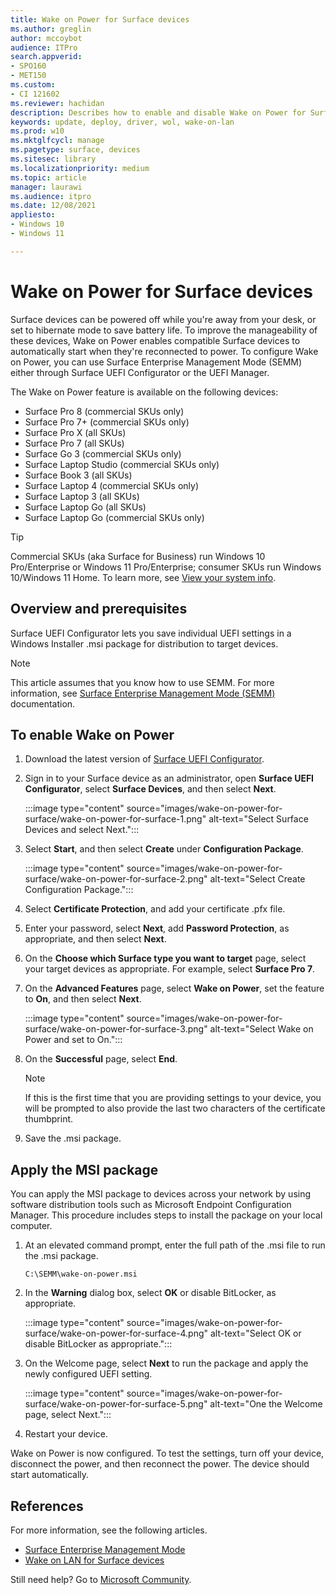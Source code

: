 ```yaml
---
title: Wake on Power for Surface devices
ms.author: greglin
author: mccoybot
audience: ITPro
search.appverid:
- SPO160
- MET150
ms.custom: 
- CI 121602
ms.reviewer: hachidan  
description: Describes how to enable and disable Wake on Power for Surface devices.
keywords: update, deploy, driver, wol, wake-on-lan
ms.prod: w10
ms.mktglfcycl: manage
ms.pagetype: surface, devices
ms.sitesec: library
ms.localizationpriority: medium
ms.topic: article
manager: laurawi
ms.audience: itpro
ms.date: 12/08/2021
appliesto:
- Windows 10
- Windows 11

---
```


# Wake on Power for Surface devices

Surface devices can be powered off while you're away from your desk, or set to hibernate mode to save battery life. To improve the manageability of these devices, Wake on Power enables compatible Surface devices to automatically start when they're reconnected to power. To configure Wake on Power, you can use Surface Enterprise Management Mode (SEMM) either through Surface UEFI Configurator or the UEFI Manager.

The Wake on Power feature is available on the following devices:

- Surface Pro 8 (commercial SKUs only)
- Surface Pro 7+ (commercial SKUs only)
- Surface Pro X (all SKUs)
- Surface Pro 7 (all SKUs)
- Surface Go 3 (commercial SKUs only)
- Surface Laptop Studio (commercial SKUs only)
- Surface Book 3 (all SKUs)
- Surface Laptop 4 (commercial SKUs only)
- Surface Laptop 3 (all SKUs)
- Surface Laptop Go (all SKUs)
- Surface Laptop Go (commercial SKUs only)


>[!TIP]
> Commercial SKUs (aka Surface for Business) run Windows 10 Pro/Enterprise or Windows 11 Pro/Enterprise; consumer SKUs run Windows 10/Windows 11 Home. To learn more, see [View your system info](https://support.microsoft.com/windows/view-your-system-info-a965a8f2-0773-1d65-472a-1e747c9ebe00). 

## Overview and prerequisites

Surface UEFI Configurator lets you save individual UEFI settings in a Windows Installer .msi package for distribution to target devices. 

> [!NOTE]
> This article assumes that you know how to use SEMM. For more information, see [Surface Enterprise Management Mode (SEMM)](surface-enterprise-management-mode.md) documentation.

## To enable Wake on Power

1.	Download the latest version of [Surface UEFI Configurator](https://www.microsoft.com/download/confirmation.aspx?id=46703).
2.	Sign in to your Surface device as an administrator, open **Surface UEFI Configurator**, select **Surface Devices**, and then select **Next**.

    :::image type="content" source="images/wake-on-power-for-surface/wake-on-power-for-surface-1.png" alt-text="Select Surface Devices and select Next.":::
3.	Select **Start**, and then select **Create** under **Configuration Package**.

    :::image type="content" source="images/wake-on-power-for-surface/wake-on-power-for-surface-2.png" alt-text="Select Create Configuration Package.":::
4.	Select **Certificate Protection**, and add your certificate .pfx file. 
5. Enter your password, select **Next**, add **Password Protection**, as appropriate, and then select **Next**.
6.	On the **Choose which Surface type you want to target** page, select your target devices as appropriate. For example, select **Surface Pro 7**.
7.	On the **Advanced Features** page, select **Wake on Power**, set the feature to **On**, and then select **Next**.

    :::image type="content" source="images/wake-on-power-for-surface/wake-on-power-for-surface-3.png" alt-text="Select Wake on Power and set to On."::: 
8.	On the **Successful** page, select **End**.

    > [!NOTE]
    > If this is the first time that you are providing settings to your device, you will be prompted to also provide the last two characters of the certificate thumbprint. 
9.	Save the .msi package. 

## Apply the MSI package 

You can apply the MSI package to devices across your network by using software distribution tools such as Microsoft Endpoint Configuration Manager. This procedure includes steps to install the package on your local computer. 

1.	At an elevated command prompt, enter the full path of the .msi file to run the .msi package. 

    ```
    C:\SEMM\wake-on-power.msi 
    ```

2.	In the **Warning** dialog box, select **OK** or disable BitLocker, as appropriate.

    :::image type="content" source="images/wake-on-power-for-surface/wake-on-power-for-surface-4.png" alt-text="Select OK or disable BitLocker as appropriate.":::
3.	On the Welcome page, select **Next** to run the package and apply the newly configured UEFI setting.

    :::image type="content" source="images/wake-on-power-for-surface/wake-on-power-for-surface-5.png" alt-text="One the Welcome page, select Next.":::
4.	Restart your device. 

Wake on Power is now configured. To test the settings, turn off your device, disconnect the power, and then reconnect the power. The device should start automatically. 

## References

For more information, see the following articles. 

- [Surface Enterprise Management Mode](surface-enterprise-management-mode.md)
- [Wake on LAN for Surface devices](wake-on-lan-for-surface-devices.md)

Still need help? Go to [Microsoft Community](https://answers.microsoft.com/).